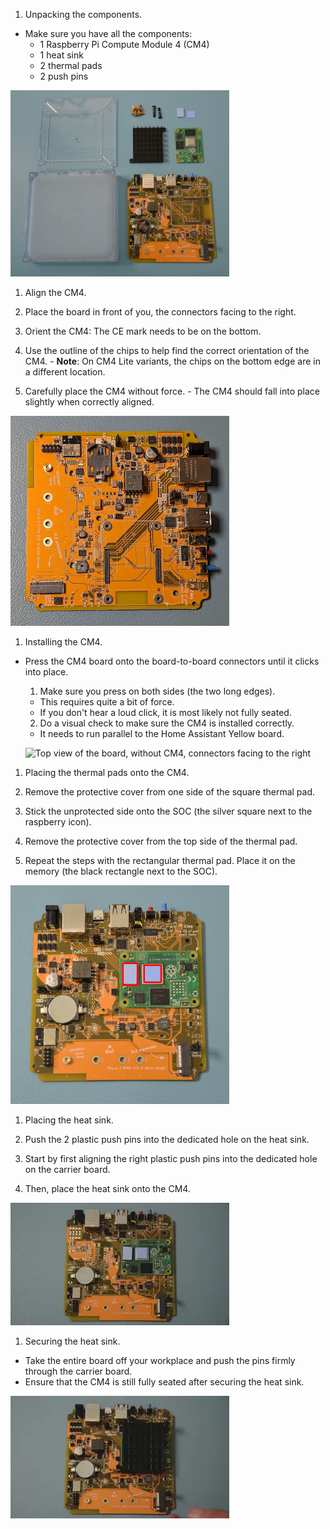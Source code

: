 <!---Installing the Raspberry Pi Compute Module 4-->

1. Unpacking the components.

  - Make sure you have all the components:
    - 1 Raspberry Pi Compute Module 4 (CM4)
    - 1 heat sink
    - 2 thermal pads
    - 2 push pins

  ![Clip showing the components layed out, with the case disassembled](/static/img/yellow/step-5-poe-unpacked.jpeg)

1. Align the CM4.

  1. Place the board in front of you, the connectors facing to the right.
  2. Orient the CM4: The CE mark needs to be on the bottom.
  3. Use the outline of the chips to help find the correct orientation of the CM4.
    - **Note**: On CM4 Lite variants, the chips on the bottom edge are in a different location.
  4. Carefully place the CM4 without force.
    - The CM4 should fall into place slightly when correctly aligned.

  ![Top view of the board, without CM4, connectors facing to the right](/static/img/yellow/step-6-poe-align-cm4.jpeg)

1. Installing the CM4.

  - Press the CM4 board onto the board-to-board connectors until it clicks into place.

    1. Make sure you press on both sides (the two long edges).
      - This requires quite a bit of force.
      - If you don't hear a loud click, it is most likely not fully seated.
    2. Do a visual check to make sure the CM4 is installed correctly.
      - It needs to run parallel to the Home Assistant Yellow board.

    ![Top view of the board, without CM4, connectors facing to the right](/static/img/yellow/install-cm4-01.webp)

1. Placing the thermal pads onto the CM4.

  1. Remove the protective cover from one side of the square thermal pad.
  2. Stick the unprotected side onto the SOC (the silver square next to the raspberry icon).
  3. Remove the protective cover from the top side of the thermal pad.
  4. Repeat the steps with the rectangular thermal pad. Place it on the memory (the black rectangle next to the SOC).

  ![Top view of the board, with the CM4 installed](/static/img/yellow/step-7-poe-heat-pads-placement_callouts.jpeg)

1. Placing the heat sink.

  1. Push the 2 plastic push pins into the dedicated hole on the heat sink.
  2. Start by first aligning the right plastic push pins into the dedicated hole on the carrier board.
  3. Then, place the heat sink onto the CM4.

  ![Top view of the board, showing how to install the heat sink](/static/img/yellow/step-8-install-heatsink.webp)

1. Securing the heat sink.

  - Take the entire board off your workplace and push the pins firmly through the carrier board.
  - Ensure that the CM4 is still fully seated after securing the heat sink.

  ![Top view of the board, showing how to fasten the heat sink pins](/static/img/yellow/step-9-push-pins-heatsink.webp)

